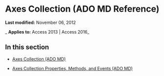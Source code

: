 
# Axes Collection (ADO MD Reference)

 **Last modified:** November 06, 2012

 _ **Applies to:** Access 2013 | Access 2016_

## In this section


- [Axes Collection (ADO MD)](7c719197-45f1-a5b9-665d-25cb693b1eb0.md)
    
- [Axes Collection Properties, Methods, and Events (ADO MD)](613f3e77-11fb-4bf6-0f26-5be2b5cd4594.md)
    
